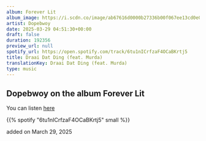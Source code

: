 ```yaml
---
album: Forever Lit
album_image: https://i.scdn.co/image/ab67616d0000b27336b00f067ee13cd0e008051a
artist: Dopebwoy
date: 2025-03-29 04:51:30+00:00
draft: false
duration: 192356
preview_url: null
spotify_url: https://open.spotify.com/track/6tu1nICrfzaF4OCaBKrtj5
title: Draai Dat Ding (feat. Murda)
translationKey: Draai Dat Ding (feat. Murda)
type: music
---
```


## Dopebwoy on the album Forever Lit

You can listen [here](https://open.spotify.com/track/6tu1nICrfzaF4OCaBKrtj5)

{{% spotify "6tu1nICrfzaF4OCaBKrtj5" small %}}

added on March 29, 2025